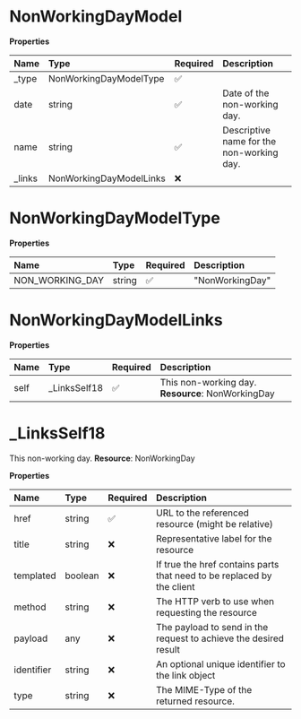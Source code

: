 # NonWorkingDayModel

**Properties**

| Name    | Type                    | Required | Description                               |
| :------ | :---------------------- | :------- | :---------------------------------------- |
| \_type  | NonWorkingDayModelType  | ✅       |                                           |
| date    | string                  | ✅       | Date of the non-working day.              |
| name    | string                  | ✅       | Descriptive name for the non-working day. |
| \_links | NonWorkingDayModelLinks | ❌       |                                           |

# NonWorkingDayModelType

**Properties**

| Name            | Type   | Required | Description     |
| :-------------- | :----- | :------- | :-------------- |
| NON_WORKING_DAY | string | ✅       | "NonWorkingDay" |

# NonWorkingDayModelLinks

**Properties**

| Name | Type          | Required | Description                                       |
| :--- | :------------ | :------- | :------------------------------------------------ |
| self | \_LinksSelf18 | ✅       | This non-working day. **Resource**: NonWorkingDay |

# \_LinksSelf18

This non-working day. **Resource**: NonWorkingDay

**Properties**

| Name       | Type    | Required | Description                                                            |
| :--------- | :------ | :------- | :--------------------------------------------------------------------- |
| href       | string  | ✅       | URL to the referenced resource (might be relative)                     |
| title      | string  | ❌       | Representative label for the resource                                  |
| templated  | boolean | ❌       | If true the href contains parts that need to be replaced by the client |
| method     | string  | ❌       | The HTTP verb to use when requesting the resource                      |
| payload    | any     | ❌       | The payload to send in the request to achieve the desired result       |
| identifier | string  | ❌       | An optional unique identifier to the link object                       |
| type       | string  | ❌       | The MIME-Type of the returned resource.                                |

<!-- This file was generated by liblab | https://liblab.com/ -->
